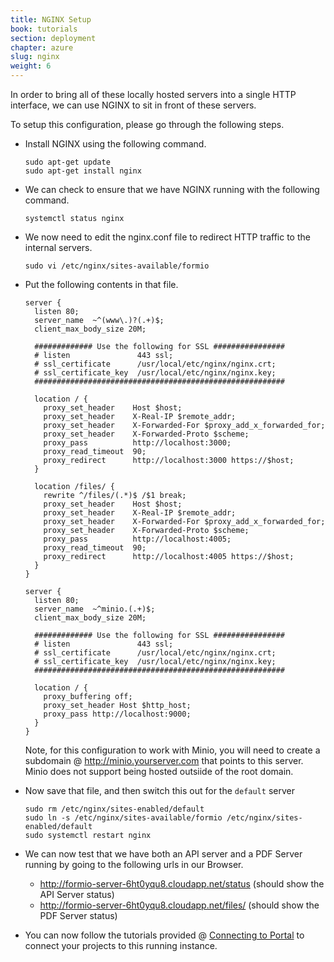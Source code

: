 ```yaml
---
title: NGINX Setup
book: tutorials
section: deployment
chapter: azure
slug: nginx
weight: 6
---
```

In order to bring all of these locally hosted servers into a single HTTP interface, we can use NGINX to sit in front of these servers.

To setup this configuration, please go through the following steps.

 - Install NGINX using the following command.
 
   ```
   sudo apt-get update
   sudo apt-get install nginx
   ```
   
 - We can check to ensure that we have NGINX running with the following command.
 
   ```
   systemctl status nginx
   ```
   
 - We now need to edit the nginx.conf file to redirect HTTP traffic to the internal servers.
 
   ```
   sudo vi /etc/nginx/sites-available/formio
   ```
   
 - Put the following contents in that file.
 
   ```
   server {
     listen 80;
     server_name  ~^(www\.)?(.+)$;
     client_max_body_size 20M;
     
     ############# Use the following for SSL ################
     # listen               443 ssl;
     # ssl_certificate      /usr/local/etc/nginx/nginx.crt;
     # ssl_certificate_key  /usr/local/etc/nginx/nginx.key;
     ########################################################
     
     location / {
       proxy_set_header    Host $host;
       proxy_set_header    X-Real-IP $remote_addr;
       proxy_set_header    X-Forwarded-For $proxy_add_x_forwarded_for;
       proxy_set_header    X-Forwarded-Proto $scheme;
       proxy_pass          http://localhost:3000;
       proxy_read_timeout  90;
       proxy_redirect      http://localhost:3000 https://$host;
     }
   
     location /files/ {
       rewrite ^/files/(.*)$ /$1 break;
       proxy_set_header    Host $host;
       proxy_set_header    X-Real-IP $remote_addr;
       proxy_set_header    X-Forwarded-For $proxy_add_x_forwarded_for;
       proxy_set_header    X-Forwarded-Proto $scheme;
       proxy_pass          http://localhost:4005;
       proxy_read_timeout  90;
       proxy_redirect      http://localhost:4005 https://$host;
     }
   }
   
   server {
     listen 80;
     server_name  ~^minio.(.+)$;
     client_max_body_size 20M;
     
     ############# Use the following for SSL ################
     # listen               443 ssl;
     # ssl_certificate      /usr/local/etc/nginx/nginx.crt;
     # ssl_certificate_key  /usr/local/etc/nginx/nginx.key;
     ########################################################
     
     location / {
       proxy_buffering off;
       proxy_set_header Host $http_host;
       proxy_pass http://localhost:9000;
     }
   }
   ```
   
   Note, for this configuration to work with Minio, you will need to create a subdomain @ http://minio.yourserver.com that points to this server. Minio does not support being hosted outsiide of the root domain.
   
 - Now save that file, and then switch this out for the ```default``` server
 
   ```
   sudo rm /etc/nginx/sites-enabled/default
   sudo ln -s /etc/nginx/sites-available/formio /etc/nginx/sites-enabled/default
   sudo systemctl restart nginx
   ```
   
 - We can now test that we have both an API server and a PDF Server running by going to the following urls in our Browser.
 
   - http://formio-server-6ht0yqu8.cloudapp.net/status (should show the API Server status)
   - http://formio-server-6ht0yqu8.cloudapp.net/files/ (should show the PDF Server status)
   
 - You can now follow the tutorials provided @ [Connecting to Portal](/userguide/environments/#environments-connecting) to connect your projects to this running instance.